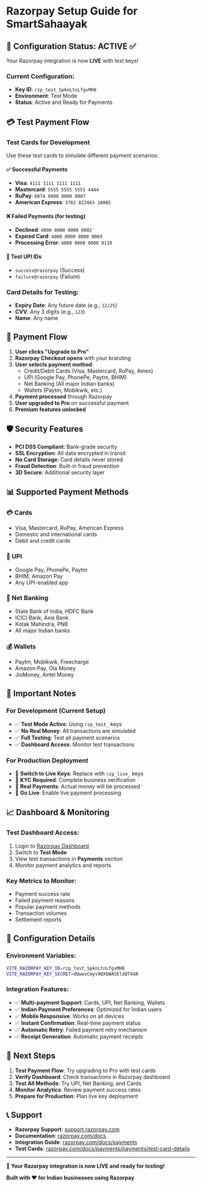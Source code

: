 # Razorpay Setup Guide for SmartSahaayak

## 🚀 Configuration Status: ACTIVE ✅

Your Razorpay integration is now **LIVE** with test keys!

### Current Configuration:
- **Key ID**: `rzp_test_SpknLtnLfgvMH8`
- **Environment**: Test Mode
- **Status**: Active and Ready for Payments

## 💳 Test Payment Flow

### Test Cards for Development
Use these test cards to simulate different payment scenarios:

#### ✅ Successful Payments
- **Visa**: `4111 1111 1111 1111`
- **Mastercard**: `5555 5555 5555 4444`
- **RuPay**: `6074 6000 0000 0007`
- **American Express**: `3782 822463 10005`

#### ❌ Failed Payments (for testing)
- **Declined**: `4000 0000 0000 0002`
- **Expired Card**: `4000 0000 0000 0069`
- **Processing Error**: `4000 0000 0000 0119`

#### 📱 Test UPI IDs
- `success@razorpay` (Success)
- `failure@razorpay` (Failure)

### Card Details for Testing:
- **Expiry Date**: Any future date (e.g., `12/25`)
- **CVV**: Any 3 digits (e.g., `123`)
- **Name**: Any name

## 🔄 Payment Flow

1. **User clicks "Upgrade to Pro"**
2. **Razorpay Checkout opens** with your branding
3. **User selects payment method**:
   - Credit/Debit Cards (Visa, Mastercard, RuPay, Amex)
   - UPI (Google Pay, PhonePe, Paytm, BHIM)
   - Net Banking (All major Indian banks)
   - Wallets (Paytm, Mobikwik, etc.)
4. **Payment processed** through Razorpay
5. **User upgraded to Pro** on successful payment
6. **Premium features unlocked**

## 🛡️ Security Features

- **PCI DSS Compliant**: Bank-grade security
- **SSL Encryption**: All data encrypted in transit
- **No Card Storage**: Card details never stored
- **Fraud Detection**: Built-in fraud prevention
- **3D Secure**: Additional security layer

## 📊 Supported Payment Methods

### 💳 Cards
- Visa, Mastercard, RuPay, American Express
- Domestic and international cards
- Debit and credit cards

### 📱 UPI
- Google Pay, PhonePe, Paytm
- BHIM, Amazon Pay
- Any UPI-enabled app

### 🏦 Net Banking
- State Bank of India, HDFC Bank
- ICICI Bank, Axis Bank
- Kotak Mahindra, PNB
- All major Indian banks

### 💰 Wallets
- Paytm, Mobikwik, Freecharge
- Amazon Pay, Ola Money
- JioMoney, Airtel Money

## 🚨 Important Notes

### For Development (Current Setup)
- ✅ **Test Mode Active**: Using `rzp_test_` keys
- ✅ **No Real Money**: All transactions are simulated
- ✅ **Full Testing**: Test all payment scenarios
- ✅ **Dashboard Access**: Monitor test transactions

### For Production Deployment
- 🔄 **Switch to Live Keys**: Replace with `rzp_live_` keys
- 🔄 **KYC Required**: Complete business verification
- 🔄 **Real Payments**: Actual money will be processed
- 🔄 **Go Live**: Enable live payment processing

## 📈 Dashboard & Monitoring

### Test Dashboard Access:
1. Login to [Razorpay Dashboard](https://dashboard.razorpay.com)
2. Switch to **Test Mode**
3. View test transactions in **Payments** section
4. Monitor payment analytics and reports

### Key Metrics to Monitor:
- Payment success rate
- Failed payment reasons
- Popular payment methods
- Transaction volumes
- Settlement reports

## 🔧 Configuration Details

### Environment Variables:
```bash
VITE_RAZORPAY_KEY_ID=rzp_test_SpknLtnLfgvMH8
VITE_RAZORPAY_KEY_SECRET=dQwwsCmyv9QXbWASEldQT4dA
```

### Integration Features:
- ✅ **Multi-payment Support**: Cards, UPI, Net Banking, Wallets
- ✅ **Indian Payment Preferences**: Optimized for Indian users
- ✅ **Mobile Responsive**: Works on all devices
- ✅ **Instant Confirmation**: Real-time payment status
- ✅ **Automatic Retry**: Failed payment retry mechanism
- ✅ **Receipt Generation**: Automatic payment receipts

## 🎯 Next Steps

1. **Test Payment Flow**: Try upgrading to Pro with test cards
2. **Verify Dashboard**: Check transactions in Razorpay dashboard
3. **Test All Methods**: Try UPI, Net Banking, and Cards
4. **Monitor Analytics**: Review payment success rates
5. **Prepare for Production**: Plan live key deployment

## 📞 Support

- **Razorpay Support**: [support.razorpay.com](https://support.razorpay.com)
- **Documentation**: [razorpay.com/docs](https://razorpay.com/docs)
- **Integration Guide**: [razorpay.com/docs/payments](https://razorpay.com/docs/payments)
- **Test Cards**: [razorpay.com/docs/payments/payments/test-card-details](https://razorpay.com/docs/payments/payments/test-card-details)

---

**🎉 Your Razorpay integration is now LIVE and ready for testing!**

**Built with ❤️ for Indian businesses using Razorpay**